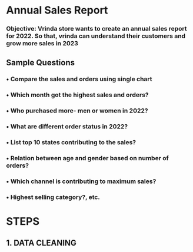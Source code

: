 # Annual Sales Report 

### Objective: Vrinda store wants to create an annual sales report for 2022. So that, vrinda can understand their customers and grow more sales in 2023


## Sample Questions
### • Compare the sales and orders using single chart
### • Which month got the highest sales and orders?
### • Who purchased more- men or women in 2022?
### • What are different order status in 2022?
### • List top 10 states contributing to the sales?
### • Relation between age and gender based on number of orders?
### • Which channel is contributing to maximum sales?
### • Highest selling category?, etc.


# STEPS

## 1. DATA CLEANING
